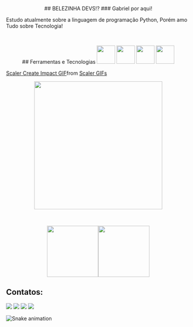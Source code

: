 <p align="center">
## BELEZINHA DEVS!?
### Gabriel por aqui!
</p>


Estudo atualmente sobre a linguagem de programação Python, Porém amo Tudo sobre Tecnologia!


</br>

<p align="center">
## Ferramentas e Tecnologias
</p?
<p align="center">
<img src="https://cdn.jsdelivr.net/gh/devicons/devicon/icons/python/python-original-wordmark.svg" width="50" height="50" /> <img src="https://cdn.jsdelivr.net/gh/devicons/devicon/icons/pycharm/pycharm-original.svg" width="50" height="50" /> <img src="https://cdn.jsdelivr.net/gh/devicons/devicon/icons/r/r-original.svg" width="50" height="50" /> <img src="https://cdn.jsdelivr.net/gh/devicons/devicon/icons/cplusplus/cplusplus-original.svg" width="50" height="50" />
</p>

<div class="tenor-gif-embed" data-postid="25012206" data-share-method="host" data-aspect-ratio="1.07023" data-width="100%"><a href="https://tenor.com/view/scaler-create-impact-stdio-coding-reaction-gif-25012206">Scaler Create Impact GIF</a>from <a href="https://tenor.com/search/scaler-gifs">Scaler GIFs</a></div> <script type="text/javascript" async src="https://tenor.com/embed.js"></script>

<p align="center">
  <img src="https://tenor.com/pt-BR/view/scaler-create-impact-stdio-coding-reaction-gif-25012206" width="350">
</p>


</br>

<p align="center">
<a href="https://github.com/rozendox">
<img height="140em" src="https://github-readme-stats.vercel.app/api?username=rozendox&show_icons=true&theme=dracula&include_all_commits=true&count_private=true"/><img height="140em" src="https://github-readme-stats.vercel.app/api/top-langs/?username=rozendox&layout=compact&langs_count=7&theme=dracula"/> 
</a>
</p>

 
 
 ## Contatos:

<div>
<a href="https://instagram.com/rozendox_" target="_blank"><img src="https://img.shields.io/badge/-Instagram-%23E4405F?style=for-the-badge&logo=instagram&logoColor=white" target="_blank"></a>
<a href="https://www.twitch.tv/rozeendox" target="_blank"><img src="https://img.shields.io/badge/Twitch-9146FF?style=for-the-badge&logo=twitch&logoColor=white" target="_blank"></a>
<a href = "mailto:roxy.py@protonmail.com"><img src="https://img.shields.io/badge/Gmail-D14836?style=for-the-badge&logo=gmail&logoColor=white" target="_blank"></a>
<a href="https://www.linkedin.com/in/cgrox/" target="_blank"><img src="https://img.shields.io/badge/-LinkedIn-%230077B5?style=for-the-badge&logo=linkedin&logoColor=white" target="_blank"></a>   
</div>
 
![Snake animation](https://github.com/rozendox/rozendox/blob/output/github-contribution-grid-snake.svg)
